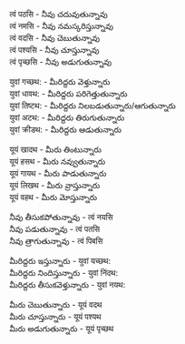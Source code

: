 त्वं पठसि - నీవు చదువుతున్నావు   
त्वं नमसि - నీవు నమస్కరిస్తున్నావు   
त्वं वदसि - నీవు చెబుతున్నావు   
त्वं पश्यसि - నీవు చూస్తున్నావు  
त्वं पृच्छसि - నీవు అడుగుతున్నావు  

युवां गच्छथ: - మీరిద్దరు వెళ్తున్నారు  
युवां धावथ: - మీరిద్దరు పరిగెత్తుతున్నారు  
युवां तिष्टथ: - మీరిద్దరు నిలబడుతున్నారు/ఆగుతున్నారు  
युवां अटथ: - మీరిద్దరు తిరుగుతున్నారు  
युवां क्रीडथ: - మీరిద్దరు ఆడుతున్నారు  

यूयं खादथ - మీరు తింటున్నారు  
यूयं हसथ - మీరు నవ్వుతున్నారు  
यूयं गायथ - మీరు పాడుతున్నారు  
यूयं लिखथ - మీరు వ్రాస్తున్నారు  
यूयं वहथ - మీరు మోస్తున్నారు  

నీవు తీసుకపోతున్నావు - त्वं नयसि  
నీవు పడుతున్నావు - त्वं पतसि  
నీవు త్రాగుతున్నావు - त्वं पिबसि  

మీరిద్దరు ఇస్తున్నారు - युवां यच्छथ:   
మీరిద్దరు నిందిస్తున్నారు - युवां निंदथ:    
మీరిద్దరు తీసుకవెళ్తున్నారు - युवां नयथ:

మీరు చెబుతున్నారు - यूयं वदथ  
మీరు చూస్తున్నారు - यूयं पश्यथ  
మీరు అడుగుతున్నారు - यूयं पृच्छथ 

